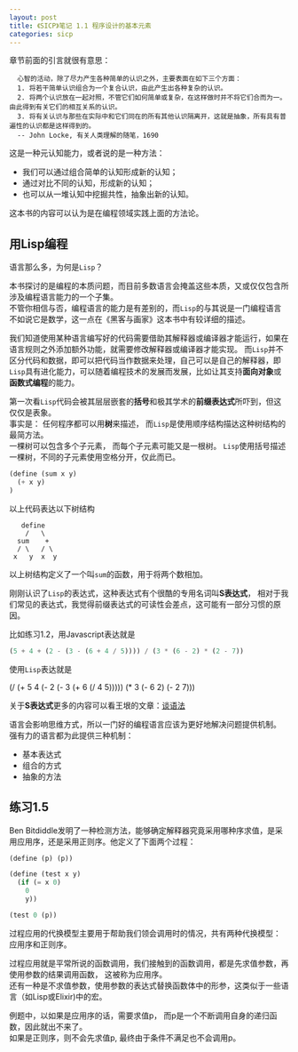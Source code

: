 ```yaml
---
layout: post
title: 《SICP》笔记 1.1 程序设计的基本元素
categories: sicp
---
```


章节前面的引言就很有意思：

```
  心智的活动，除了尽力产生各种简单的认识之外，主要表面在如下三个方面：
  1. 将若干简单认识组合为一个复合认识，由此产生出各种复杂的认识。
  2. 将两个认识放在一起对照，不管它们如何简单或复杂，在这样做时并不将它们合而为一。由此得到有关它们的相互关系的认识。
  3. 将有关认识与那些在实际中和它们同在的所有其他认识隔离开，这就是抽象，所有具有普遍性的认识都是这样得到的。
  -- John Locke, 有关人类理解的随笔，1690
```

这是一种元认知能力，或者说的是一种方法：

- 我们可以通过组合简单的认知形成新的认知；  
- 通过对比不同的认知，形成新的认知；  
- 也可以从一堆认知中挖掘共性，抽象出新的认知。  

这本书的内容可以认为是在编程领域实践上面的方法论。


## 用Lisp编程

语言那么多，为何是`Lisp`？

本书探讨的是编程的本质问题，而目前多数语言会掩盖这些本质，又或仅仅包含所涉及编程语言能力的一个子集。   
不管你相信与否，编程语言的能力是有差别的，而`Lisp`的与其说是一门编程语言不如说它是数学，这一点在《黑客与画家》这本书中有较详细的描述。   

我们知道使用某种语言编写好的代码需要借助其解释器或编译器才能运行，如果在语言规则之外添加额外功能，就需要修改解释器或编译器才能实现。 而`Lisp`并不区分代码和数据，即可以把代码当作数据来处理，自己可以是自己的解释器，即`Lisp`具有进化能力，可以随着编程技术的发展而发展，比如让其支持**面向对象**或**函数式编程**的能力。

第一次看`Lisp`代码会被其层层嵌套的**括号**和极其学术的**前缀表达式**所吓到，但这仅仅是表象。  
事实是： 任何程序都可以用**树**来描述， 而`Lisp`是使用顺序结构描达这种树结构的最简方法。    
一棵树可以包含多个子元素， 而每个子元素可能又是一根树。 `Lisp`使用括号描述一棵树，不同的子元素使用空格分开，仅此而已。

```lisp
(define (sum x y)
  (+ x y)
)
```

以上代码表达以下树结构

```
   define
    /   \
  sum    +
  / \   / \
 x   y  x  y
```

以上树结构定义了一个叫`sum`的函数，用于将两个数相加。

刚刚认识了`Lisp`的表达式，这种表达式有个很酷的专用名词叫**S表达式**， 相对于我们常见的表达式，我觉得前缀表达式的可读性会差点，这可能有一部分习惯的原因。  

比如练习1.2，用Javascript表达就是

```js
(5 + 4 + (2 - (3 - (6 + 4 / 5)))) / (3 * (6 - 2) * (2 - 7))
```

使用`Lisp`表达就是

(/ (+ 5 4 (- 2 (- 3 (+ 6 (/ 4 5))))) (* 3 (- 6 2) (- 2 7)))

关于**S表达式**更多的内容可以看王垠的文章：[谈语法](http://www.yinwang.org/blog-cn/2013/03/08/on-syntax)

语言会影响思维方式，所以一门好的编程语言应该为更好地解决问题提供机制。 强有力的语言都为此提供三种机制：

- 基本表达式
- 组合的方式
- 抽象的方法


## 练习1.5

Ben Bitdiddle发明了一种检测方法，能够确定解释器究竟采用哪种序求值，是采用应用序，还是采用正则序。他定义了下面两个过程：

```lisp
(define (p) (p))

(define (test x y)
  (if (= x 0)
    0
    y))

(test 0 (p))
```

过程应用的代换模型主要用于帮助我们领会调用时的情况，共有两种代换模型： 应用序和正则序。  

过程应用就是平常所说的函数调用，我们接触到的函数调用，都是先求值参数，再使用参数的结果调用函数， 这被称为应用序。  
还有一种是不求值参数，使用参数的表达式替换函数体中的形参，这类似于一些语言（如Lisp或Elixir)中的宏。

例题中，以如果是应用序的话，需要求值p， 而p是一个不断调用自身的递归函数，因此就出不来了。  
如果是正则序，则不会先求值p, 最终由于条件不满足也不会调用p。

